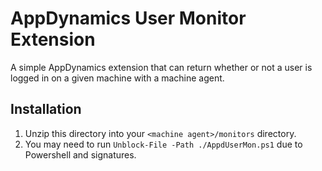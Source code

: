 # AppDynamics User Monitor Extension

A simple AppDynamics extension that can return whether or not a user is logged in on a given machine with a machine agent.

## Installation

1. Unzip this directory into your `<machine agent>/monitors` directory.
2. You may need to run `Unblock-File -Path ./AppdUserMon.ps1` due to Powershell and signatures.
